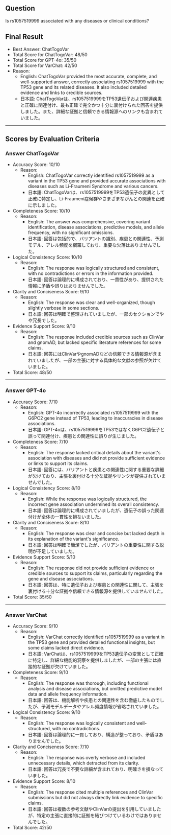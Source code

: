 ## Question

Is rs1057519999 associated with any diseases or clinical conditions?

## Final Result

- Best Answer: ChatTogoVar
- Total Score for ChatTogoVar: 48/50
- Total Score for GPT-4o: 35/50
- Total Score for VarChat: 42/50
- Reason:
  - English: ChatTogoVar provided the most accurate, complete, and well-supported answer, correctly associating rs1057519999 with the TP53 gene and its related diseases. It also included detailed evidence and links to credible sources.
  - 日本語: ChatTogoVarは、rs1057519999をTP53遺伝子および関連疾患と正確に関連付け、最も正確で完全かつ十分に裏付けられた回答を提供しました。また、詳細な証拠と信頼できる情報源へのリンクも含まれていました。

---

## Scores by Evaluation Criteria

### Answer ChatTogoVar
- Accuracy Score: 10/10
  - Reason: 
    - English: ChatTogoVar correctly identified rs1057519999 as a variant in the TP53 gene and provided accurate associations with diseases such as Li-Fraumeni Syndrome and various cancers.
    - 日本語: ChatTogoVarは、rs1057519999をTP53遺伝子の変異として正確に特定し、Li-Fraumeni症候群やさまざまながんとの関連を正確に示しました。
- Completeness Score: 10/10
  - Reason: 
    - English: The answer was comprehensive, covering variant identification, disease associations, predictive models, and allele frequency, with no significant omissions.
    - 日本語: 回答は包括的で、バリアントの識別、疾患との関連性、予測モデル、アレル頻度を網羅しており、重要な欠落はありませんでした。
- Logical Consistency Score: 10/10
  - Reason: 
    - English: The response was logically structured and consistent, with no contradictions or errors in the information provided.
    - 日本語: 回答は論理的に構成されており、一貫性があり、提供された情報に矛盾や誤りはありませんでした。
- Clarity and Conciseness Score: 9/10
  - Reason: 
    - English: The response was clear and well-organized, though slightly verbose in some sections.
    - 日本語: 回答は明確で整理されていましたが、一部のセクションでやや冗長でした。
- Evidence Support Score: 9/10
  - Reason: 
    - English: The response included credible sources such as ClinVar and gnomAD, but lacked specific literature references for some claims.
    - 日本語: 回答にはClinVarやgnomADなどの信頼できる情報源が含まれていましたが、一部の主張に対する具体的な文献の参照が欠けていました。
- Total Score: 48/50

---

### Answer GPT-4o
- Accuracy Score: 7/10
  - Reason: 
    - English: GPT-4o incorrectly associated rs1057519999 with the G6PC2 gene instead of TP53, leading to inaccuracies in disease associations.
    - 日本語: GPT-4oは、rs1057519999をTP53ではなくG6PC2遺伝子と誤って関連付け、疾患との関連性に誤りが生じました。
- Completeness Score: 7/10
  - Reason: 
    - English: The response lacked critical details about the variant's association with diseases and did not provide sufficient evidence or links to support its claims.
    - 日本語: 回答には、バリアントと疾患との関連性に関する重要な詳細が欠けており、主張を裏付ける十分な証拠やリンクが提供されていませんでした。
- Logical Consistency Score: 8/10
  - Reason: 
    - English: While the response was logically structured, the incorrect gene association undermined its overall consistency.
    - 日本語: 回答は論理的に構成されていましたが、遺伝子の誤った関連付けが全体の一貫性を損ないました。
- Clarity and Conciseness Score: 8/10
  - Reason: 
    - English: The response was clear and concise but lacked depth in its explanation of the variant's significance.
    - 日本語: 回答は明確で簡潔でしたが、バリアントの重要性に関する説明が不足していました。
- Evidence Support Score: 5/10
  - Reason: 
    - English: The response did not provide sufficient evidence or credible sources to support its claims, particularly regarding the gene and disease associations.
    - 日本語: 回答は、特に遺伝子および疾患との関連性に関して、主張を裏付ける十分な証拠や信頼できる情報源を提供していませんでした。
- Total Score: 35/50

---

### Answer VarChat
- Accuracy Score: 9/10
  - Reason: 
    - English: VarChat correctly identified rs1057519999 as a variant in the TP53 gene and provided detailed functional insights, but some claims lacked direct evidence.
    - 日本語: VarChatは、rs1057519999をTP53遺伝子の変異として正確に特定し、詳細な機能的洞察を提供しましたが、一部の主張には直接的な証拠が欠けていました。
- Completeness Score: 9/10
  - Reason: 
    - English: The response was thorough, including functional analysis and disease associations, but omitted predictive model data and allele frequency information.
    - 日本語: 回答は、機能解析や疾患との関連性を含む徹底したものでしたが、予測モデルデータやアレル頻度情報が省略されていました。
- Logical Consistency Score: 9/10
  - Reason: 
    - English: The response was logically consistent and well-structured, with no contradictions.
    - 日本語: 回答は論理的に一貫しており、構造が整っており、矛盾はありませんでした。
- Clarity and Conciseness Score: 7/10
  - Reason: 
    - English: The response was overly verbose and included unnecessary details, which detracted from its clarity.
    - 日本語: 回答は冗長で不要な詳細が含まれており、明確さを損なっていました。
- Evidence Support Score: 8/10
  - Reason: 
    - English: The response cited multiple references and ClinVar submissions but did not always directly link evidence to specific claims.
    - 日本語: 回答は複数の参考文献やClinVarの提出を引用していましたが、特定の主張に直接的に証拠を結びつけているわけではありませんでした。
- Total Score: 42/50